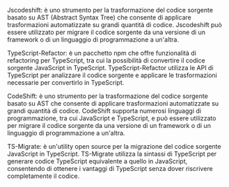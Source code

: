 Jscodeshift: è uno strumento per la trasformazione del codice sorgente basato su AST (Abstract Syntax Tree) che consente di applicare trasformazioni automatizzate su grandi quantità di codice. Jscodeshift può essere utilizzato per migrare il codice sorgente da una versione di un framework o di un linguaggio di programmazione a un'altra.

TypeScript-Refactor: è un pacchetto npm che offre funzionalità di refactoring per TypeScript, tra cui la possibilità di convertire il codice sorgente JavaScript in TypeScript. TypeScript-Refactor utilizza le API di TypeScript per analizzare il codice sorgente e applicare le trasformazioni necessarie per convertirlo in TypeScript.

CodeShift: è uno strumento per la trasformazione del codice sorgente basato su AST che consente di applicare trasformazioni automatizzate su grandi quantità di codice. CodeShift supporta numerosi linguaggi di programmazione, tra cui JavaScript e TypeScript, e può essere utilizzato per migrare il codice sorgente da una versione di un framework o di un linguaggio di programmazione a un'altra.

TS-Migrate: è un'utility open source per la migrazione del codice sorgente JavaScript in TypeScript. TS-Migrate utilizza la sintassi di TypeScript per generare codice TypeScript equivalente a quello in JavaScript, consentendo di ottenere i vantaggi di TypeScript senza dover riscrivere completamente il codice.
